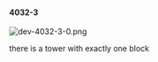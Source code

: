 #### 4032-3
![dev-4032-3-0.png](https://github.com/lil-lab/nlvr/raw/master/nlvr/dev/images/3/dev-4032-3-0.png "dev-4032-3-0.png")

there is a tower with exactly one block